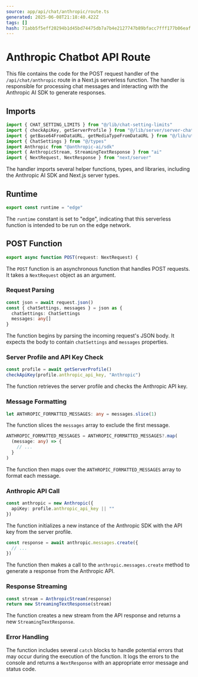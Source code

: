 ```yaml
---
source: app/api/chat/anthropic/route.ts
generated: 2025-06-08T21:18:40.422Z
tags: []
hash: 71abb5f5eff20294b1d45bd74475db7a7b4e2127747b89bfacc7fff177b06eaf
---
```


# Anthropic Chatbot API Route

This file contains the code for the POST request handler of the `/api/chat/anthropic` route in a Next.js serverless function. The handler is responsible for processing chat messages and interacting with the Anthropic AI SDK to generate responses.

## Imports

```ts
import { CHAT_SETTING_LIMITS } from "@/lib/chat-setting-limits"
import { checkApiKey, getServerProfile } from "@/lib/server/server-chat-helpers"
import { getBase64FromDataURL, getMediaTypeFromDataURL } from "@/lib/utils"
import { ChatSettings } from "@/types"
import Anthropic from "@anthropic-ai/sdk"
import { AnthropicStream, StreamingTextResponse } from "ai"
import { NextRequest, NextResponse } from "next/server"
```

The handler imports several helper functions, types, and libraries, including the Anthropic AI SDK and Next.js server types.

## Runtime

```ts
export const runtime = "edge"
```

The `runtime` constant is set to "edge", indicating that this serverless function is intended to be run on the edge network.

## POST Function

```ts
export async function POST(request: NextRequest) {
```

The `POST` function is an asynchronous function that handles POST requests. It takes a `NextRequest` object as an argument.

### Request Parsing

```ts
const json = await request.json()
const { chatSettings, messages } = json as {
  chatSettings: ChatSettings
  messages: any[]
}
```

The function begins by parsing the incoming request's JSON body. It expects the body to contain `chatSettings` and `messages` properties.

### Server Profile and API Key Check

```ts
const profile = await getServerProfile()
checkApiKey(profile.anthropic_api_key, "Anthropic")
```

The function retrieves the server profile and checks the Anthropic API key.

### Message Formatting

```ts
let ANTHROPIC_FORMATTED_MESSAGES: any = messages.slice(1)
```

The function slices the `messages` array to exclude the first message.

```ts
ANTHROPIC_FORMATTED_MESSAGES = ANTHROPIC_FORMATTED_MESSAGES?.map(
  (message: any) => {
    // ...
  }
)
```

The function then maps over the `ANTHROPIC_FORMATTED_MESSAGES` array to format each message.

### Anthropic API Call

```ts
const anthropic = new Anthropic({
  apiKey: profile.anthropic_api_key || ""
})
```

The function initializes a new instance of the Anthropic SDK with the API key from the server profile.

```ts
const response = await anthropic.messages.create({
  // ...
})
```

The function then makes a call to the `anthropic.messages.create` method to generate a response from the Anthropic API.

### Response Streaming

```ts
const stream = AnthropicStream(response)
return new StreamingTextResponse(stream)
```

The function creates a new stream from the API response and returns a new `StreamingTextResponse`.

### Error Handling

The function includes several `catch` blocks to handle potential errors that may occur during the execution of the function. It logs the errors to the console and returns a `NextResponse` with an appropriate error message and status code.